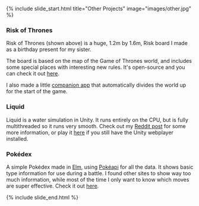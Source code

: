 {% include slide_start.html title="Other Projects" image="images/other.jpg" %}

### Risk of Thrones

Risk of Thrones (shown above) is a huge, 1.2m by 1.6m, Risk board I made as a birthday present for my sister.

The board is based on the map of the Game of Thrones world, and includes some special places with interesting new rules. It's open-source and you can check it out [here](http://theoddler.github.io/RiskOfThrones/).

I also made a little [companion app](http://theoddler.github.io/RiskOfThrones/companion/) that automatically divides the world up for the start of the game.

### Liquid

Liquid is a water simulation in Unity. It runs entirely on the CPU, but is fully multithreaded so it runs very smooth. Check out my [Reddit post](https://www.reddit.com/r/Unity3D/comments/2a5h3q/realtime_water_simulation_v2/) for some more information, or play it [here](https://dl.dropboxusercontent.com/u/10448192/Liquid/Webplayer%20Publish%20V2%20-%20Multithreaded/Webplayer.html) if you still have the Unity webplayer installed.

### Pokédex

A simple Pokédex made in [Elm](http://elm-lang.org/), using [Pokéapi](http://pokeapi.co/) for all the data. It shows basic type information for use during a battle. I found other sites to show way too much information, while most of the time I only want to know which moves are super effective. Check it out [here](http://theoddler.github.io/pokedex/).

{% include slide_end.html %}
